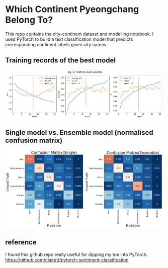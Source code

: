 # Which Continent Pyeongchang Belong To?

This repo contains the city-continent dataset and modelling notebook.
I used PyTorch to build a text classification model that predicts corresponding continent labels given city names.

## Training records of the best model
![](/imgs/output_70_1.png)

## Single model vs. Ensemble model (normalised confusion matrix)
![](/imgs/output_106_0.png)

## reference

I found this github repo really useful for dipping my toe into PyTorch.
https://github.com/clairett/pytorch-sentiment-classification
